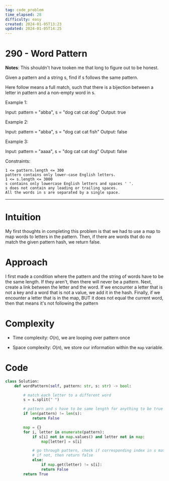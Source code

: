 ```yaml
---
tag: code_problem
time_elapsed: 28
difficulty: easy
created: 2024-01-05T13:23
updated: 2024-01-05T14:25
---
```


# 290 - Word Pattern

**Notes**: This shouldn't have tooken me that long to figure out to be honest.

Given a pattern and a string s, find if s follows the same pattern.

Here follow means a full match, such that there is a bijection between a letter in pattern and a non-empty word in s.

Example 1:

Input: pattern = "abba", s = "dog cat cat dog"
Output: true

Example 2:

Input: pattern = "abba", s = "dog cat cat fish"
Output: false

Example 3:

Input: pattern = "aaaa", s = "dog cat cat dog"
Output: false

Constraints:

    1 <= pattern.length <= 300
    pattern contains only lower-case English letters.
    1 <= s.length <= 3000
    s contains only lowercase English letters and spaces ' '.
    s does not contain any leading or trailing spaces.
    All the words in s are separated by a single space.

---

# Intuition
<!-- Describe your first thoughts on how to solve this problem. -->
My first thoughts in completing this problem is that we had to use a map to map words to letters in the pattern. Then, if there are words that do no match the given pattern hash, we return false.

# Approach
<!-- Describe your approach to solving the problem. -->
I first made a condition where the pattern and the string of words have to be the same length. If they aren't, then there will never be a pattern.
Next, create a link between the letter and the word. If we encounter a letter that is not a key and a word that is not a value, we add it in the hash. Finally, if we encounter a letter that is in the map, BUT it does not equal the current word, then that means it's not following the pattern

# Complexity
- Time complexity: $O(n)$, we are looping over pattern once

- Space complexity: $O(n)$, we store our information within the `map` variable.


# Code
```python
class Solution:
    def wordPattern(self, pattern: str, s: str) -> bool:

        # match each letter to a different word
        s = s.split(" ")

        # pattern and s have to be same length for anything to be true
        if len(pattern) != len(s):
            return False

        map = {}
        for i, letter in enumerate(pattern):
            if s[i] not in map.values() and letter not in map:
                map[letter] = s[i]

            # go through pattern, check if corresponding index in s matches
            # if not, then return false
            else:
                if map.get(letter) != s[i]:
                return False
        return True

```
